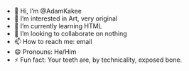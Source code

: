 - 👋 Hi, I’m @AdamKakee
- 👀 I’m interested in Art, very original
- 🌱 I’m currently learning HTML
- 💞️ I’m looking to collaborate on nothing
- 📫 How to reach me: email
- 😄 Pronouns: He/Him
- ⚡ Fun fact: Your teeth are, by technicality, exposed bone.

<!---
AdamKakee/AdamKakee is a ✨ special ✨ repository because its `README.md` (this file) appears on your GitHub profile.
You can click the Preview link to take a look at your changes.
--->
